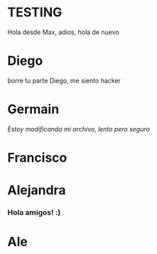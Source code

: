 # TESTING

Hola desde Max, adios, hola de nuevo


# Diego

borre tu parte Diego, me siento hacker
 

# Germain

*Estoy modificando mi archivo, lento pero seguro* 

# Francisco


# Alejandra
###  Hola amigos! :)


# Ale

#

